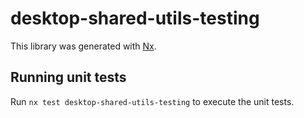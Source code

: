 # desktop-shared-utils-testing

This library was generated with [Nx](https://nx.dev).


## Running unit tests

Run `nx test desktop-shared-utils-testing` to execute the unit tests.

